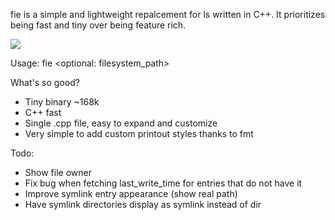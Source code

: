 fie is a simple and lightweight repalcement for ls written in C++. It prioritizes being fast and tiny over being feature rich.

![](https://i.imgur.com/8CGJwbo.png)

Usage: fie <optional: filesystem_path>

What's so good?
- Tiny binary ~168k
- C++ fast
- Single .cpp file, easy to expand and customize
- Very simple to add custom printout styles thanks to fmt

Todo: 
  - Show file owner
  - Fix bug when fetching last_write_time for entries that do not have it
  - Improve symlink entry appearance (show real path)
  - Have symlink directories display as symlink instead of dir

